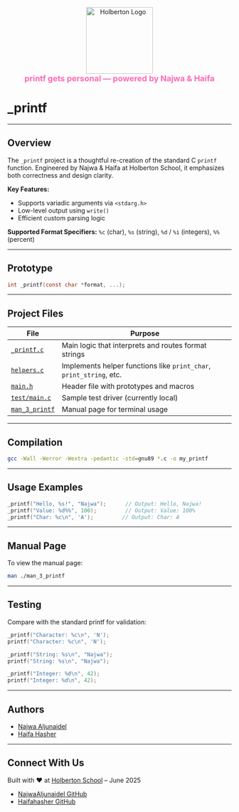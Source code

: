 <p align="center">
  <img src="https://upload.wikimedia.org/wikipedia/commons/4/4e/Holberton_School_logo.png" width="150" alt="Holberton Logo" />
  <br>
  <strong style="color:#ff69b4; font-size:18px;">printf gets personal — powered by Najwa & Haifa</strong>
</p>

# &#x20;\_printf

---

## Overview

The `_printf` project is a thoughtful re-creation of the standard C `printf` function. Engineered by Najwa & Haifa at Holberton School, it emphasizes both correctness and design clarity.

**Key Features:**

* Supports variadic arguments via `<stdarg.h>`
* Low-level output using `write()`
* Efficient custom parsing logic

**Supported Format Specifiers:** `%c` (char), `%s` (string), `%d` / `%i` (integers), `%%` (percent)

---

## Prototype

```c
int _printf(const char *format, ...);
```

---

## Project Files

| File                                                                                               | Purpose                                                             |
| -------------------------------------------------------------------------------------------------- | ------------------------------------------------------------------- |
| [`_printf.c`](https://github.com/NajwaAljunaidel/holbertonschool-printf/blob/main/_printf.c)       | Main logic that interprets and routes format strings                |
| [`helpers.c`](https://github.com/NajwaAljunaidel/holbertonschool-printf/blob/main/helpers.c)       | Implements helper functions like `print_char`, `print_string`, etc. |
| [`main.h`](https://github.com/NajwaAljunaidel/holbertonschool-printf/blob/main/main.h)             | Header file with prototypes and macros                              |
| [`test/main.c`](#)                                                                                 | Sample test driver (currently local)                                |
| [`man_3_printf`](https://github.com/NajwaAljunaidel/holbertonschool-printf/blob/main/man_3_printf) | Manual page for terminal usage                                      |

---

## Compilation

```bash
gcc -Wall -Werror -Wextra -pedantic -std=gnu89 *.c -o my_printf
```

---

## Usage Examples

```c
_printf("Hello, %s!", "Najwa");      // Output: Hello, Najwa!
_printf("Value: %d%%", 100);         // Output: Value: 100%
_printf("Char: %c\n", 'A');         // Output: Char: A
```

---

## Manual Page

To view the manual page:

```bash
man ./man_3_printf
```

---

## Testing

Compare with the standard printf for validation:

```c
_printf("Character: %c\n", 'N');
printf("Character: %c\n", 'N');

_printf("String: %s\n", "Najwa");
printf("String: %s\n", "Najwa");

_printf("Integer: %d\n", 42);
printf("Integer: %d\n", 42);
```

---

## Authors

* [Najwa Aljunaidel](https://github.com/NajwaAljunaidel)
* [Haifa Hasher](https://github.com/Haifahasher)

---

## Connect With Us

Built with ❤️ at [Holberton School](https://www.holbertonschool.com/) – June 2025

* [NajwaAljunaidel GitHub](https://github.com/NajwaAljunaidel)
* [Haifahasher GitHub](https://github.com/Haifahasher)

